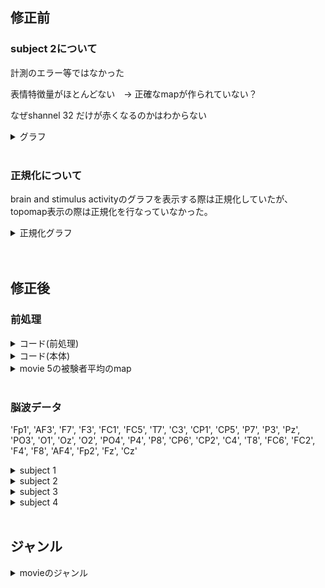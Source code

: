 
## 修正前

### subject 2について

計測のエラー等ではなかった　　

表情特徴量がほとんどない　→  正確なmapが作られていない？　　

なぜshannel 32 だけが赤くなるのかはわからない　　

<details><summary>グラフ</summary>
   
 <br> 
 
movie 14 - feature - subject 2  　　

<img width="900" alt="スクリーンショット 2024-03-05 10 18 33" src="https://github.com/am-da/mTRF/assets/112613519/e416b911-3933-40b0-97c1-fa5d6e3aec09">
<img width="800" alt="スクリーンショット 2024-03-05 10 18 22" src="https://github.com/am-da/mTRF/assets/112613519/97ee550f-6afe-49de-8291-eb1a71c9d191">  
</details>
  
 <br>  



### 正規化について

brain and stimulus activityのグラフを表示する際は正規化していたが、topomap表示の際は正規化を行なっていなかった。

<details><summary>正規化グラフ</summary>
<img width="855" alt="スクリーンショット 2024-03-05 10 32 44" src="https://github.com/am-da/mTRF/assets/112613519/8750cfe7-4a12-491e-9747-d2bd940a331c">
</details>
  
 <br> 


 <br> 



## 修正後

### 前処理

<details><summary>コード(前処理)</summary>
   
```python
import mne

data_nums = range(1, 23)

for data_num in data_nums:
    print(data_num)
    raw = mne.io.read_raw_bdf(f'/Users/ami/PycharmProjects/UCSD_pycharm/UCSD/DEAP_data/data_original/s{data_num:02d}.bdf', preload=True)
    brain_channels = list(range(0, 32))
    raw_brain = raw.copy().pick_channels([raw.ch_names[i] for i in brain_channels])
    raw_brain.filter(1, 50, fir_design='firwin')
    raw_brain.resample(128)
    raw_brain.set_eeg_reference('average', projection=True)
    raw_brain.apply_proj()
    output_path = f'/Users/ami/PycharmProjects/UCSD_pycharm/UCSD/prepro_{data_num:02d}.fif'  # 保存先のファイルパスを指定
    raw_brain.save(output_path, overwrite=True)  # ファイルを上書き保存

```
</details>

<details><summary>コード(本体)</summary>
   
```python

import numpy as np
import matplotlib.pyplot as plt
import mne
from mne.decoding import ReceptiveField
from sklearn.model_selection import KFold
import pandas as pd

start_times_df = f"/Users/ami/PycharmProjects/UCSD_pycharm/UCSD/time_list.csv"
start_times = pd.read_csv(start_times_df)

movie_numbers = range(1, 4) # 動画の番号 (1~40)
feature_numbers = range(1, 3) # 特徴量17
subject_numbers = range(1, 22) # 被験者数22人

for movie_number in movie_numbers:
    for feature_number in feature_numbers:
        all_raw_data = np.zeros((32, 7681))
        all_face_data = np.zeros(3000)
        for subject_number in subject_numbers:
            start_time = start_times.iloc[movie_number-1, subject_number] # 「注意」movienumber-1　は固定
            eeg_path = f"/Users/ami/PycharmProjects/UCSD_pycharm/UCSD/prepro_{subject_number:02d}.fif"
            face_path = f"/Users/ami/PycharmProjects/UCSD_pycharm/UCSD/result_mix/{subject_number}/out_extract_{subject_number:02d}/extracted_data{subject_number:02d}_{movie_number:02d}.csv"
            raw = mne.io.read_raw_fif(eeg_path, preload=True) #EEGデータの読み込み
            sfreq = raw.info['sfreq']  # サンプリング周波数を取得
            print("sfreq : ", sfreq)
            n_channels = len(raw.ch_names) # 変更！
            # decim = 2  # (任意の変数)
            # sfreq /= decim
            face_data = pd.read_csv(face_path) #faceデータ読み込み
            face = face_data.iloc[:, feature_number].values #指定された列のfaceデータを読み込む(1から17)
            # face = mne.filter.resample(face.astype(float), down=decim, npad="auto") #faceデータのダウンサンプリング
            # raw = raw.copy().resample(sfreq)  # RawArrayをコピーしてリサンプル
            end_time = start_time + 60
            raw.crop(tmin=start_time, tmax=end_time)  # 指定した時間帯のデータを抽出
            # info インスタンスは、MNE-Pythonで使用されるデータに関する情報を保持するためのオブジェクト
            info = mne.create_info(raw.ch_names, sfreq, "eeg") #変更 !
            data = raw.get_data()  # EEGデータを取得
            # data = data[:-1, :]  # 32チャンネル目を除外 変更　！
            print(data.shape)
            all_raw_data += data
            all_face_data += face
        average_raw_data = all_raw_data / 22
        average_face_data = all_face_data / 22
        raw = mne.io.RawArray(average_raw_data, info)  # データ(n_channels, n_times)とinfo(channel名など)を合わせて新しいRawArrayを作成
        face = average_face_data


        tmin, tmax = -0.5, 0.5 # 考慮する遅延時間の範囲を設定
        # ReceptiveField クラスのインスタンスを作成。時間遅れ脳波相関解析を実行するためのもの。
        # 与えられた時間範囲、サンプリング周波数、特徴量の名前、評価値の推定量、スコアリング方法などを指定
        rf = ReceptiveField(tmin, tmax, sfreq, feature_names=["envelope"], estimator=1.0, scoring="corrcoef")
        n_delays = int((tmax - tmin) * sfreq) + 2 # 時間遅れの数を計算
        n_splits = 3 # 交差検証のための分割数を設定し、KFoldクラスを初期化
        cv = KFold(n_splits)
        face = face.T # モデル用にデータを準備。faceデータを転置し
        Y, _ = raw[:] # モデルの出力データ(EEG)Yを取得。
        Y = Y.T

        # faceとEEGの間の線形関係を評価するために、モデルを学習させる
        # スプリットごとにモデルを適合させ、予測/テストを繰り返す
        coefs = np.zeros((n_splits, n_channels, n_delays))  # 係数：モデルが予測を行う際に各遅延がどれだけの重要性を持つか
        scores = np.zeros((n_splits, n_channels))  # 相関係数

        for ii, (train, test) in enumerate(cv.split(face)):
            print("split %s / %s" % (ii + 1, n_splits))
            print("face.shape", face[train].shape)  # faceは元々1次元
            X_train = face[train][:, np.newaxis]  # 多くの機械学習モデルが二次元の入力を想定しているため、元の配列に新しい軸を追加
            rf.fit(X_train, Y[train])
            X_test = face[test][:, np.newaxis]
            scores[ii] = rf.score(X_test, Y[test]) # スコアを保存
            coefs2 = np.zeros((n_splits, n_channels, n_delays-1))
            coefs2[ii] = rf.coef_[:, 0, :]  # モデルの係数を保存
        times = np.linspace(tmin, tmax, n_delays-1) # 遅延のタイミングを計算。np.linspace()は、指定された範囲内で等間隔の数値を生成

        # 交差検証スプリットごとのスコアと係数を平均化 coefは係数、scoreは相関係数
        mean_coefs = coefs2.mean(axis=0)
        mean_scores = scores.mean(axis=0)

        # 各遅延時間に対する処理を行う
        positive_sums = []
        positive_counts = []

        # mean_coefs のデータを元に処理を行う
        # mean_coefs が 32x65 の2次元配列として与えられていると仮定
        # 各遅延時間に対してループを行います
        for i in range(mean_coefs.shape[1]):
            # 各遅延時間における正の値のみを抽出して合計します
            positive_sum = np.sum(mean_coefs[:, i][mean_coefs[:, i] > 0])
            positive_sums.append(positive_sum)
            # 各遅延時間における正の値の個数を数えます
            positive_count = np.sum(mean_coefs[:, i] > 0)
            positive_counts.append(positive_count)
        # 正の値の平均を計算します
        positive_means = [positive_sum / positive_count if positive_count > 0 else 0 for positive_sum, positive_count in zip(positive_sums, positive_counts)]
        # 最も正の平均値が大きい遅延時間を見つけます
        max_positive_mean_index = np.argmax(positive_means)
        max_positive_mean_delay = times[max_positive_mean_index]
        #max_positive_mean_delay = 0.28
        # 結果を出力します
        print("Delay time with maximum positive mean:", max_positive_mean_delay)


        # 平均予測スコアをプロット
        #fig, ax = plt.subplots() # 新しい図と軸を作成
        ix_chs = np.arange(n_channels) # チャンネルのインデックスを作成
        #ax.plot(ix_chs, mean_scores) # 平均予測スコアをプロット
        #ax.set(title="Mean prediction score", xlabel="Channel", ylabel="Score ($r$)")


        #ヒートマップ
        time_plot = max_positive_mean_delay  # 特定の時間をハイライト
        fig, ax = plt.subplots(figsize=(4, 8)) #  新しい図と軸を作成
        max_coef = mean_coefs.max()
        # 係数のヒートマップを描画
        ax.pcolormesh(
            times,
            ix_chs,
            mean_coefs,
            cmap="RdBu_r",
            vmin=-max_coef,
            vmax=max_coef,
            shading="gouraud",
        )
        ax.axvline(time_plot, ls="--", color="k", lw=2) # 特定の時間を縦線でハイライト

        # 軸のラベルとタイトルを設定し
        ax.set(
            xlabel="Delay (s)",
            ylabel="Channel",
            title="Mean Model\nCoefficients",
            xlim=times[[0, -1]],
            ylim=[len(ix_chs) - 1, 0],
            xticks=np.arange(tmin, tmax + 0.2, 0.2),
        )

        plt.setp(ax.get_xticklabels(), rotation=45)
        plt.tight_layout()
        plt.savefig(f"/Users/ami/PycharmProjects/UCSD_pycharm/UCSD/0306/heatmap_{movie_number}_{feature_number}.png")

        # topomap
        # 'times' 配列内で 'time_plot' に最も近い時間を探し、そのインデックスを 'ix_plot' に格納
        ix_plot = np.argmin(np.abs(time_plot - times))
        fig, ax = plt.subplots() # 新しい図と軸を作成
        # "biosemi32" テンプレートを使用して Montage オブジェクト 'easycap_montage' を作成
        easycap_montage = mne.channels.make_standard_montage("biosemi32")
        # チャンネル名、サンプリング周波数、チャンネルタイプを指定して空の 'info' オブジェクトを作成
        info = mne.create_info(ch_names=easycap_montage.ch_names, sfreq=128, ch_types='eeg')  # 変更　！
        info.set_montage(easycap_montage)

        # モデル係数のトポグラフィを描画
        mne.viz.plot_topomap(mean_coefs[:, ix_plot], pos=info, axes=ax, show=False, vlim=(-max_coef, max_coef))
        ax.set(title="Topomap of model coefficients\nfor delay %s" % ix_plot)
        plt.tight_layout()
        plt.savefig(f"/Users/ami/PycharmProjects/UCSD_pycharm/UCSD/0306/topomap_{movie_number}_{feature_number}.png")

```
</details>

<details><summary>movie 5の被験者平均のmap</summary>
   
修正前　　
   
   <img width="982" alt="スクリーンショット 2024-03-05 14 38 09" src="https://github.com/am-da/mTRF/assets/112613519/d612807b-9572-4938-bc35-f7dc8aa1ccea">

 <br> 



修正後 

<img width="828" alt="スクリーンショット 2024-03-05 14 38 34" src="https://github.com/am-da/mTRF/assets/112613519/14bb18f8-bc4b-422c-956b-500a7ecf72ff">
</details>

 <br> 
 
### 脳波データ
'Fp1', 'AF3', 'F7', 'F3', 'FC1', 'FC5', 'T7', 'C3', 'CP1', 'CP5', 'P7', 'P3', 'Pz', 'PO3', 'O1', 'Oz', 'O2', 'PO4', 'P4', 'P8', 'CP6', 'CP2', 'C4', 'T8', 'FC6', 'FC2', 'F4', 'F8', 'AF4', 'Fp2', 'Fz', 'Cz'

<details><summary>subject 1</summary>

### memo
CP2, C4, FC2, Czがノイズあり？！

### movie 1  
<img width="1000" alt="スクリーンショット 2024-03-05 13 37 36" src="https://github.com/am-da/mTRF/assets/112613519/e03c342c-abda-4ec1-b6ff-c4bcf727c3bf">
 <br> 

### movie 3
<img width="1000" alt="スクリーンショット 2024-03-05 13 59 35" src="https://github.com/am-da/mTRF/assets/112613519/eb143e39-3435-4751-868b-5c84322cb568">
 <br> 

### movie 4  
<img width="1000" alt="スクリーンショット 2024-03-05 13 43 20" src="https://github.com/am-da/mTRF/assets/112613519/e575248c-a096-4fe0-a96d-e8b5e067a23d">
<img width="1000" alt="スクリーンショット 2024-03-05 13 56 35" src="https://github.com/am-da/mTRF/assets/112613519/424818f6-5326-4647-b387-af2741b52aca">
 <br> 

### movie 5  
<img width="1000" alt="スクリーンショット 2024-03-05 13 54 46" src="https://github.com/am-da/mTRF/assets/112613519/ecf810dd-48d0-47d9-8ff8-2a8972321531">
 <br> 

### movie 9
<img width="1066" alt="スクリーンショット 2024-03-06 4 33 16" src="https://github.com/am-da/mTRF/assets/112613519/b2ee54d9-a1df-400e-9118-46aaa920d405">
 <br> 

### movie 10
若干ノイズあり？
<img width="1080" alt="スクリーンショット 2024-03-06 4 36 35" src="https://github.com/am-da/mTRF/assets/112613519/a363a75f-a686-4e02-8188-81efd4a5f4fc">
 <br> 

### movie 17
 <img width="1070" alt="スクリーンショット 2024-03-06 4 44 10" src="https://github.com/am-da/mTRF/assets/112613519/a58638f1-b685-44a2-a632-0205236b35a9">
 <br> 

### movie 19
<img width="1087" alt="スクリーンショット 2024-03-06 4 47 04" src="https://github.com/am-da/mTRF/assets/112613519/c1bd7b3f-5dd4-4768-b10c-4fb48c0cc900">
<img width="1074" alt="スクリーンショット 2024-03-06 4 47 32" src="https://github.com/am-da/mTRF/assets/112613519/00fc83a3-8ab5-4e8e-9802-2560b8496c20">
 <br> 
 
### movie 20
<img width="1085" alt="スクリーンショット 2024-03-06 4 49 13" src="https://github.com/am-da/mTRF/assets/112613519/906df10b-32a0-427e-8c7e-d46d15fa4697">
 <br> 

### movie 21
<img width="1068" alt="スクリーンショット 2024-03-06 4 50 24" src="https://github.com/am-da/mTRF/assets/112613519/fd9c32d0-1d02-4ea9-9840-3607a52e38a1">
<img width="1074" alt="スクリーンショット 2024-03-06 4 51 07" src="https://github.com/am-da/mTRF/assets/112613519/7ad6c7dc-0a3c-4f0b-bc22-2436e6a4f72d">
 <br> 

### movie 22
<img width="1068" alt="スクリーンショット 2024-03-06 4 52 24" src="https://github.com/am-da/mTRF/assets/112613519/f96ca742-6bbe-42cc-9d31-e83e430594f6">
<img width="1058" alt="スクリーンショット 2024-03-06 4 52 49" src="https://github.com/am-da/mTRF/assets/112613519/12afa2b2-ac05-49ac-86b0-03d66dda4aae">

### movie 23
<img width="1071" alt="スクリーンショット 2024-03-06 4 54 07" src="https://github.com/am-da/mTRF/assets/112613519/e3649571-bd05-4138-9978-7572f007c435">

### movie 29
<img width="1077" alt="スクリーンショット 2024-03-06 4 59 50" src="https://github.com/am-da/mTRF/assets/112613519/96d9f4f3-be08-4171-a2bf-f6b1b21a4550">

</details>



<details><summary>subject 2</summary>

### memo
・Fp2とO1乱れがち  

・movie22以降、T7のノイズ

### movie 1
<img width="1197" alt="スクリーンショット 2024-03-06 12 46 03" src="https://github.com/am-da/mTRF/assets/112613519/53a8e790-d270-45ac-b10f-d45702addcbf">
<img width="1192" alt="スクリーンショット 2024-03-06 12 46 27" src="https://github.com/am-da/mTRF/assets/112613519/c8c559d9-7203-45eb-b12c-3b0cd1337d56">
<img width="1196" alt="スクリーンショット 2024-03-06 12 46 46" src="https://github.com/am-da/mTRF/assets/112613519/75aaa6b1-f7c9-4178-ac12-23ec7c464a7b">
 <br>  <br> 

### movie 2
<img width="1186" alt="スクリーンショット 2024-03-06 12 48 04" src="https://github.com/am-da/mTRF/assets/112613519/3fb8c471-3f00-4d16-96de-3a1cd66f48c1">
<img width="1198" alt="スクリーンショット 2024-03-06 12 48 27" src="https://github.com/am-da/mTRF/assets/112613519/45b203a7-b1ee-4a73-b4ad-44d539227679">
<img width="1194" alt="スクリーンショット 2024-03-06 12 48 40" src="https://github.com/am-da/mTRF/assets/112613519/feafca4c-6a79-45ef-a77c-b95da57c3cc1">
<img width="1185" alt="スクリーンショット 2024-03-06 12 48 54" src="https://github.com/am-da/mTRF/assets/112613519/5d5c3327-26a0-4b03-bd85-7ea3c8ce178e">
 <br>  <br> 


### movie 3
<img width="1071" alt="スクリーンショット 2024-03-06 12 51 17" src="https://github.com/am-da/mTRF/assets/112613519/50f0d5a6-f5df-49a1-94d6-ced0871e298c">
<img width="1058" alt="スクリーンショット 2024-03-06 12 51 49" src="https://github.com/am-da/mTRF/assets/112613519/a5d49766-be8b-4259-a1b4-14939395efc8">
<img width="1056" alt="スクリーンショット 2024-03-06 12 52 10" src="https://github.com/am-da/mTRF/assets/112613519/85730eb0-1334-4c75-80ac-489442a3499e">
<img width="1063" alt="スクリーンショット 2024-03-06 12 52 24" src="https://github.com/am-da/mTRF/assets/112613519/28e82a36-9051-48a2-890e-d39315dcfaa9">
 <br>  <br> 

### movie 11
 
O1のノイズ  

<img width="1077" alt="スクリーンショット 2024-03-06 12 53 34" src="https://github.com/am-da/mTRF/assets/112613519/ec1031b1-db5e-4398-b6da-890eaa6a09f2">
<img width="1050" alt="スクリーンショット 2024-03-06 12 53 59" src="https://github.com/am-da/mTRF/assets/112613519/602f7623-0780-4ba0-992c-f5df1b4fe7d2">
 <br>  <br> 

### movie 12

O1

 <img width="1050" alt="スクリーンショット 2024-03-06 12 55 57" src="https://github.com/am-da/mTRF/assets/112613519/539dc64a-05f1-47ae-b7b1-6c57eca4bd3c">
 <br>  <br> 

### movie 14

<img width="1271" alt="スクリーンショット 2024-03-06 12 58 45" src="https://github.com/am-da/mTRF/assets/112613519/18d81f9b-b560-4156-b34f-ae21b8eb807a">
 <br>  <br> 

### movie 22

T7のノイズ

<img width="1277" alt="スクリーンショット 2024-03-06 13 02 14" src="https://github.com/am-da/mTRF/assets/112613519/744b6453-cca2-48d9-9f01-5b60d18937df">
 <br>  <br> 

### movie 23
<img width="1287" alt="スクリーンショット 2024-03-06 13 03 49" src="https://github.com/am-da/mTRF/assets/112613519/a01ffa02-70db-4784-9507-bacfef5bfb68">
 <br>  <br> 
 
### movie 24
<img width="1292" alt="スクリーンショット 2024-03-06 13 05 56" src="https://github.com/am-da/mTRF/assets/112613519/1f8e09d8-6df6-4afd-877c-4f94104bd3bf">
 <br>  <br> 

### movie 25
 <img width="1274" alt="スクリーンショット 2024-03-06 13 07 09" src="https://github.com/am-da/mTRF/assets/112613519/56a61e9b-232b-47b2-a3c1-052ea4c370d2">
 <br>  <br> 
 
### movie 26
<img width="1290" alt="スクリーンショット 2024-03-06 13 08 44" src="https://github.com/am-da/mTRF/assets/112613519/6a63321e-7607-4ee6-b2e3-fd788f5e103e">
 <br>  <br> 

### movie 31
<img width="1285" alt="スクリーンショット 2024-03-06 13 10 00" src="https://github.com/am-da/mTRF/assets/112613519/63f8edda-f1a2-40d5-b622-9cf9ce268a48">
<img width="1288" alt="スクリーンショット 2024-03-06 13 09 49" src="https://github.com/am-da/mTRF/assets/112613519/70bb6276-67d3-40bd-b493-72084acad8cc">
 <br>  <br> 

 ### movie 32
 <img width="1280" alt="スクリーンショット 2024-03-06 13 11 15" src="https://github.com/am-da/mTRF/assets/112613519/058aee22-c62e-4fa1-9ad1-b8ec7a0ed892">
 <br>  <br> 
</details>



<details><summary>subject 3</summary>

### memo
・全体的に綺麗  

・movie22, 23, 24でCP2,CP2,FC2, FC2, Czのノイズ

### movie 1
<img width="1273" alt="スクリーンショット 2024-03-06 13 14 27" src="https://github.com/am-da/mTRF/assets/112613519/43d03dca-cc85-42f5-88a0-d822f9893431">
 <br>  <br> 
 
### movie 2
<img width="1286" alt="スクリーンショット 2024-03-06 13 15 34" src="https://github.com/am-da/mTRF/assets/112613519/fb504eb4-8654-4baa-bca5-270dbc93deee">
<img width="1288" alt="スクリーンショット 2024-03-06 13 16 06" src="https://github.com/am-da/mTRF/assets/112613519/5565d95c-65bb-4d43-beb2-0430672a7392">
 <br>  <br> 

### movie 3
<img width="1292" alt="スクリーンショット 2024-03-06 13 17 45" src="https://github.com/am-da/mTRF/assets/112613519/a45b34e8-571b-4d0c-ba55-378bfc6c7766">
 <br>  <br> 

### movie 22
<img width="1270" alt="スクリーンショット 2024-03-06 13 34 13" src="https://github.com/am-da/mTRF/assets/112613519/3baeff25-b252-4177-b635-c79b741e818e">
 <br>  <br> 

### movie 32
<img width="1271" alt="スクリーンショット 2024-03-06 13 40 08" src="https://github.com/am-da/mTRF/assets/112613519/16a1ec9a-99cc-416e-89f1-33e9b87deb1d">
</details>


<details><summary>subject 4</summary>

### memo
・Fp1, AF3のノイズ


### movie 1

<img width="1215" alt="スクリーンショット 2024-03-06 16 16 07" src="https://github.com/am-da/mTRF/assets/112613519/7508c010-3851-4fca-83e0-4a0ec5c55dc4">
<img width="1282" alt="スクリーンショット 2024-03-06 16 27 02" src="https://github.com/am-da/mTRF/assets/112613519/f1bcdb12-ad49-4e08-b875-893a8e80bdbc">
 <br>  <br> 

### movie 2
<img width="1269" alt="スクリーンショット 2024-03-06 16 40 35" src="https://github.com/am-da/mTRF/assets/112613519/94c080c4-bd76-40d7-96e1-a757f3378755">
 <br>  <br> 
 
### movie 3
<img width="1285" alt="スクリーンショット 2024-03-06 16 41 23" src="https://github.com/am-da/mTRF/assets/112613519/e1f4e6b5-a939-4bf9-98c0-520df35082f6">
<img width="1244" alt="スクリーンショット 2024-03-06 16 42 07" src="https://github.com/am-da/mTRF/assets/112613519/0e1744db-4aac-41de-bbed-f49966a0fe7b">
 <br>  <br> 

 ### movie 11
 T8, AF4, FP2
 
 <img width="1279" alt="スクリーンショット 2024-03-06 16 43 55" src="https://github.com/am-da/mTRF/assets/112613519/dc0dcb9e-e1eb-46a3-8a5b-0882e7da5d7d">
 <br>  <br> 

### movie 12
全体的にノイズ

<img width="1281" alt="スクリーンショット 2024-03-06 16 45 26" src="https://github.com/am-da/mTRF/assets/112613519/043bdef3-a8e0-41d1-86b9-68508a67d117">
<img width="1296" alt="スクリーンショット 2024-03-06 16 45 59" src="https://github.com/am-da/mTRF/assets/112613519/f17402e7-97b4-4167-9eef-5513884e1223">
 <br>  <br> 

### movie 13

<img width="1286" alt="スクリーンショット 2024-03-06 16 47 23" src="https://github.com/am-da/mTRF/assets/112613519/95569995-ea91-4d98-b84f-a7621bab46d6">
<img width="1278" alt="スクリーンショット 2024-03-06 16 47 05" src="https://github.com/am-da/mTRF/assets/112613519/9c6a1fe0-bda9-410c-9e6a-83dcd75413f4">
 <br>  <br> 

### movie 14
・Fp1, AF3

### movie 15 ⭐️
<img width="1302" alt="スクリーンショット 2024-03-06 16 49 19" src="https://github.com/am-da/mTRF/assets/112613519/8e1251e7-336b-4cbd-9161-3730f124ee3e">
<img width="1301" alt="スクリーンショット 2024-03-06 16 49 59" src="https://github.com/am-da/mTRF/assets/112613519/a053883a-f084-4444-ba24-037940cd82cf">
 <br>  <br> 

### movie 16 
<img width="1281" alt="スクリーンショット 2024-03-06 16 51 01" src="https://github.com/am-da/mTRF/assets/112613519/c6c71639-3a31-4e3f-b6e4-c7b3c15e23cf">
 <br>  <br> 
 
### movie 22
<img width="1308" alt="スクリーンショット 2024-03-06 16 52 19" src="https://github.com/am-da/mTRF/assets/112613519/851e9379-8083-4e7e-be07-91dca75c22e6">
 <br>  <br> 

### movie 23
<img width="1312" alt="スクリーンショット 2024-03-06 16 53 41" src="https://github.com/am-da/mTRF/assets/112613519/182fa524-c964-47d6-b3e8-2500fc1ad35d">

### movie 24 ⭐️

<img width="1282" alt="スクリーンショット 2024-03-06 16 54 39" src="https://github.com/am-da/mTRF/assets/112613519/82c7f2ba-6b2e-4f89-86e4-5fe4923d500f">
<img width="1279" alt="スクリーンショット 2024-03-06 16 55 01" src="https://github.com/am-da/mTRF/assets/112613519/b9e39e10-8542-4f8f-a7fe-aaa5d8105d6b">
<img width="1278" alt="スクリーンショット 2024-03-06 16 55 16" src="https://github.com/am-da/mTRF/assets/112613519/731d471a-8312-472d-a25a-4abb037affd4">




</details>



 <br> 

## ジャンル

<details><summary>movieのジャンル</summary>
  
last fmの感情タグを反映。それ以外は空白。  

| subject | last.fm tag |
|:---:|:---:|
| 1 | fun |
| 2 | exciting |
| 3 | joy |
| 11 | happy |
| 12 | cheerful |
| 13 | love |
| 14 | happy |
| 15 | lovely |
| 16 | sentimental |
| 22 | sentimental |
| 23 | melancholy |
| 24 | sad |
| 25 | depressing |
| 26 | mellow |
| 31 | terrible |
| 32 | shock |
| 33 | hate |

</details>










